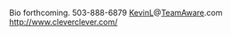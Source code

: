 Bio forthcoming.
503-888-6879
[KevinL](/KevinL)@[TeamAware](/TeamAware).com
http://www.cleverclever.com/

